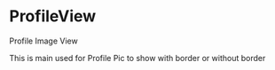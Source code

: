 # ProfileView
Profile Image View


This is main used for Profile Pic to show with border or without border

